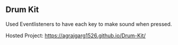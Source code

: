 ## Drum Kit

Used Eventlisteners to have each key to make sound when pressed. 

Hosted Project: https://agrajgarg1526.github.io/Drum-Kit/
